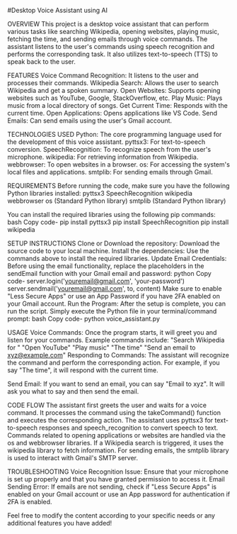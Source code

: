 #Desktop Voice Assistant using AI

OVERVIEW
This project is a desktop voice assistant that can perform various tasks like searching Wikipedia, opening websites, playing music, fetching the time, and sending emails through voice commands. The assistant listens to the user's commands using speech recognition and performs the corresponding task. It also utilizes text-to-speech (TTS) to speak back to the user.

FEATURES
Voice Command Recognition: It listens to the user and processes their commands.
Wikipedia Search: Allows the user to search Wikipedia and get a spoken summary.
Open Websites: Supports opening websites such as YouTube, Google, StackOverflow, etc.
Play Music: Plays music from a local directory of songs.
Get Current Time: Responds with the current time.
Open Applications: Opens applications like VS Code.
Send Emails: Can send emails using the user's Gmail account.

TECHNOLOGIES USED
Python: The core programming language used for the development of this voice assistant.
pyttsx3: For text-to-speech conversion.
SpeechRecognition: To recognize speech from the user's microphone.
wikipedia: For retrieving information from Wikipedia.
webbrowser: To open websites in a browser.
os: For accessing the system's local files and applications.
smtplib: For sending emails through Gmail.

REQUIREMENTS
Before running the code, make sure you have the following Python libraries installed:
pyttsx3
SpeechRecognition
wikipedia
webbrowser
os (Standard Python library)
smtplib (Standard Python library)

You can install the required libraries using the following pip commands:
bash
Copy code-
pip install pyttsx3
pip install SpeechRecognition
pip install wikipedia

SETUP INSTRUCTIONS
Clone or Download the repository: Download the source code to your local machine.
Install the dependencies: Use the commands above to install the required libraries.
Update Email Credentials: Before using the email functionality, replace the placeholders in the sendEmail function with your Gmail email and password:
python
Copy code-
server.login('youremail@gmail.com', 'your-password')
server.sendmail('youremail@gmail.com', to, content)
Make sure to enable "Less Secure Apps" or use an App Password if you have 2FA enabled on your Gmail account.
Run the Program: After the setup is complete, you can run the script. Simply execute the Python file in your terminal/command prompt:
bash
Copy code-
python voice_assistant.py

USAGE
Voice Commands: Once the program starts, it will greet you and listen for your commands. Example commands include:
"Search Wikipedia for <query>"
"Open YouTube"
"Play music"
"The time"
"Send an email to xyz@example.com"
Responding to Commands: The assistant will recognize the command and perform the corresponding action. For example, if you say "The time", it will respond with the current time.

Send Email: If you want to send an email, you can say "Email to xyz". It will ask you what to say and then send the email.

CODE FLOW
The assistant first greets the user and waits for a voice command.
It processes the command using the takeCommand() function and executes the corresponding action.
The assistant uses pyttsx3 for text-to-speech responses and speech_recognition to convert speech to text.
Commands related to opening applications or websites are handled via the os and webbrowser libraries.
If a Wikipedia search is triggered, it uses the wikipedia library to fetch information.
For sending emails, the smtplib library is used to interact with Gmail's SMTP server.

TROUBLESHOOTING
Voice Recognition Issue: Ensure that your microphone is set up properly and that you have granted permission to access it.
Email Sending Error: If emails are not sending, check if "Less Secure Apps" is enabled on your Gmail account or use an App password for authentication if 2FA is enabled.

Feel free to modify the content according to your specific needs or any additional features you have added!



